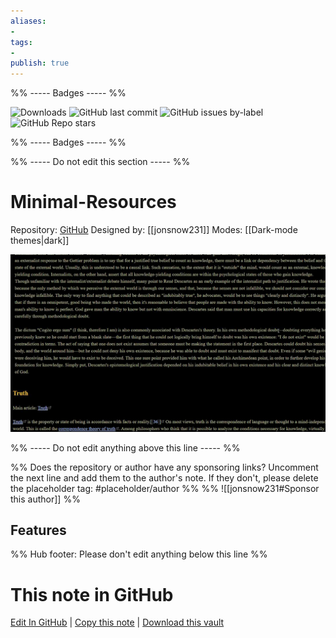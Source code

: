 ```yaml
---
aliases:
- 
tags: 
- 
publish: true
---
```


%% ----- Badges ----- %%

![Downloads](https://img.shields.io/badge/downloads-2475-573E7A?style=for-the-badge&logo=)
![GitHub last commit](https://img.shields.io/github/last-commit/jonsnow231/Minimal-Resources?color=573E7A&label=last%20update&logo=github&style=for-the-badge)
![GitHub issues by-label](https://img.shields.io/github/issues/jonsnow231/Minimal-Resources/help%20wanted?color=573E7A&logo=github&style=for-the-badge) 
![GitHub Repo stars](https://img.shields.io/github/stars/jonsnow231/Minimal-Resources?color=573E7A&logo=github&style=for-the-badge)

%% ----- Badges ----- %%

%% ----- Do not edit this section ----- %%

# Minimal-Resources

Repository: [GitHub](https://github.com/jonsnow231/Minimal-Resources)
Designed by: [[jonsnow231]]
Modes: [[Dark-mode themes|dark]]



![screenshot](https://github.com/jonsnow231/Minimal-Resources/raw/HEAD/screenshot.png)

%% ----- Do not edit anything above this line ----- %% 

%% Does the repository or author have any sponsoring links? Uncomment the next line and add them to the author's note. If they don't, please delete the placeholder tag: #placeholder/author %%
%% ![[jonsnow231#Sponsor this author]] %%


## Features



%% Hub footer: Please don't edit anything below this line %%

# This note in GitHub

<span class="git-footer">[Edit In GitHub](https://github.dev/obsidian-community/obsidian-hub/blob/main/02%20-%20Community%20Expansions/02.05%20All%20Community%20Expansions/Themes/Minimal-Resources.md "git-hub-edit-note") | [Copy this note](https://raw.githubusercontent.com/obsidian-community/obsidian-hub/main/02%20-%20Community%20Expansions/02.05%20All%20Community%20Expansions/Themes/Minimal-Resources.md "git-hub-copy-note") | [Download this vault](https://github.com/obsidian-community/obsidian-hub/archive/refs/heads/main.zip "git-hub-download-vault") </span>
